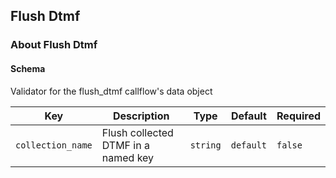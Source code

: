 ## Flush Dtmf

### About Flush Dtmf

#### Schema

Validator for the flush_dtmf callflow's data object



Key | Description | Type | Default | Required
--- | ----------- | ---- | ------- | --------
`collection_name` | Flush collected DTMF in a named key | `string` | `default` | `false`


